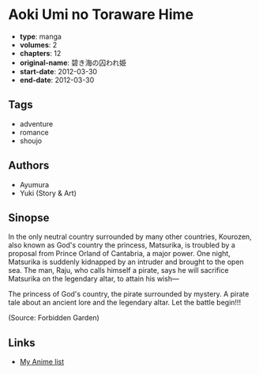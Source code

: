 # Aoki Umi no Toraware Hime

-   **type**: manga
-   **volumes**: 2
-   **chapters**: 12
-   **original-name**: 碧き海の囚われ姫
-   **start-date**: 2012-03-30
-   **end-date**: 2012-03-30

## Tags

-   adventure
-   romance
-   shoujo

## Authors

-   Ayumura
-   Yuki (Story & Art)

## Sinopse

In the only neutral country surrounded by many other countries, Kourozen, also known as God's country the princess, Matsurika, is troubled by a proposal from Prince Orland of Cantabria, a major power. One night, Matsurika is suddenly kidnapped by an intruder and brought to the open sea. The man, Raju, who calls himself a pirate, says he will sacrifice Matsurika on the legendary altar, to attain his wish—

The princess of God's country, the pirate surrounded by mystery. A pirate tale about an ancient lore and the legendary altar. Let the battle begin!!!

(Source: Forbidden Garden)

## Links

-   [My Anime list](https://myanimelist.net/manga/39163/Aoki_Umi_no_Toraware_Hime)
